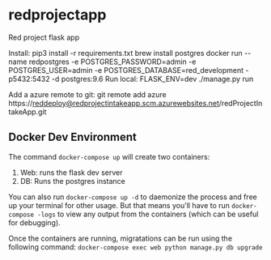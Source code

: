 # redprojectapp
Red project flask app

Install:
  pip3 install -r requirements.txt
  brew install postgres
  docker run --name redpostgres -e POSTGRES_PASSWORD=admin -e POSTGRES_USER=admin -e POSTGRES_DATABASE=red_development -p5432:5432 -d postgres:9.6
Run local: FLASK_ENV=dev ./manage.py run

Add a azure remote to git: git remote add azure https://reddeploy@redprojectintakeapp.scm.azurewebsites.net/redProjectIntakeApp.git

## Docker Dev Environment
The command `docker-compose up` will create two containers:
1. Web: runs the flask dev server
2. DB: Runs the postgres instance

You can also run `docker-compose up -d` to daemonize the process and free up your terminal for other usage. But that means you'll have to run `docker-compose -logs` to view any output from the containers (which can be useful for debugging).

Once the containers are running, migratations can be run using the following command: `docker-compose exec web python manage.py db upgrade`
